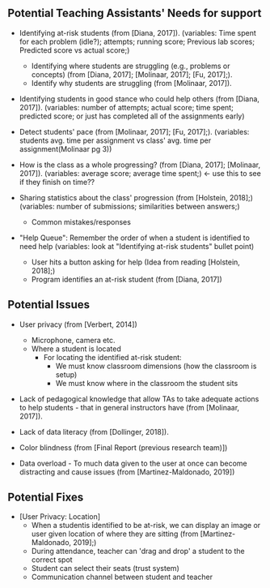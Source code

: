 ## Potential Teaching Assistants' Needs for support

* Identifying at-risk students (from [Diana, 2017]).
  (variables: Time spent for each problem (idle?); attempts; running score; Previous lab scores; Predicted score vs actual score;)
  * Identifying where students are struggling (e.g., problems or concepts) (from [Diana, 2017]; [Molinaar, 2017]; [Fu, 2017];).
  * Identify why students are struggling (from [Molinaar, 2017]). 
  
* Identifying students in good stance who could help others (from [Diana, 2017]).
  (variables: number of attempts; actual score; time spent; predicted score; or just has completed all of the assignments early)

* Detect students' pace (from [Molinaar, 2017]; [Fu, 2017];).
  (variables: students avg. time per assignment vs class' avg. time per assignment(Molinaar pg 3))

* How is the class as a whole progressing? (from [Diana, 2017]; [Molinaar, 2017]).
  (variables: average score; average time spent;) <- use this to see if they finish on time??

* Sharing statistics about the class' progression (from [Holstein, 2018];)
  (variables: number of submissions; similarities between answers;)
  * Common mistakes/responses

* "Help Queue": Remember the order of when a student is identified to need help
  (variables: look at "Identifying at-risk students" bullet point)
  * User hits a button asking for help (Idea from reading [Holstein, 2018];)
  * Program identifies an at-risk student (from [Diana, 2017])

## Potential Issues

* User privacy (from [Verbert, 2014])
  * Microphone, camera etc.
  * Where a student is located
    * For locating the identified at-risk student:
      * We must know classroom dimensions (how the classroom is setup)
      * We must know where in the classroom the student sits
  
* Lack of pedagogical knowledge that allow TAs to take adequate actions to help students - that in general instructors have (from [Molinaar, 2017]).

* Lack of data literacy (from [Dollinger, 2018]).

* Color blindness (from [Final Report (previous research team)])

* Data overload - To much data given to the user at once can become distracting and cause issues (from [Martinez-Maldonado, 2019])

## Potential Fixes

* [User Privacy: Location]
  * When a studentis identified to be at-risk, we can display an image or user given location of where they are sitting (from [Martinez-Maldonado, 2019];)
  * During attendance, teacher can 'drag and drop' a student to the correct spot
  * Student can select their seats (trust system)
  * Communication channel between student and teacher
  

